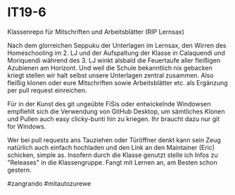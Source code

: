 # IT19-6
Klassenrepo für Mitschriften und Arbeitsblätter (RIP Lernsax)

Nach dem glorreichen Seppuku der Unterlagen im Lernsax, den Wirren des Homeschooling im 2. LJ und der Aufspaltung der Klasse in Calaquendi und Moriquendi
während des 3. LJ winkt alsbald die Feuertaufe aller fleißigen Azubienen am Horizont.
Und weil die Schule bekanntlich nix gebacken kriegt stellen wir halt selbst unsere Unterlagen zentral zusammen.
Also fleißig klonen oder eure Mitschriften sowie Arbeitsblätter etc. als Ergänzung per pull request einreichen.

Für in der Kunst des git ungeübte FiSis oder entwickelnde Windowsen empfiehlt sich die Verwendung von GitHub Desktop,
um sämtliches Klonen und Pullen auch easy clicky-bunti hin zu kriegen. Ihr braucht dazu nur git for Windows.

Wer bei pull requests ans Tauziehen oder Türöffner denkt kann sein Zeug natürlich auch einfach hochladen und den Link
an den Maintainer (Eric) schicken, simple as. Insofern durch die Klasse genutzt stelle ich Infos zu "Releases" in die Klassengruppe.
Fangt mit Lernen an, am Besten schon gestern.

#zangrando #mitautozurewe
